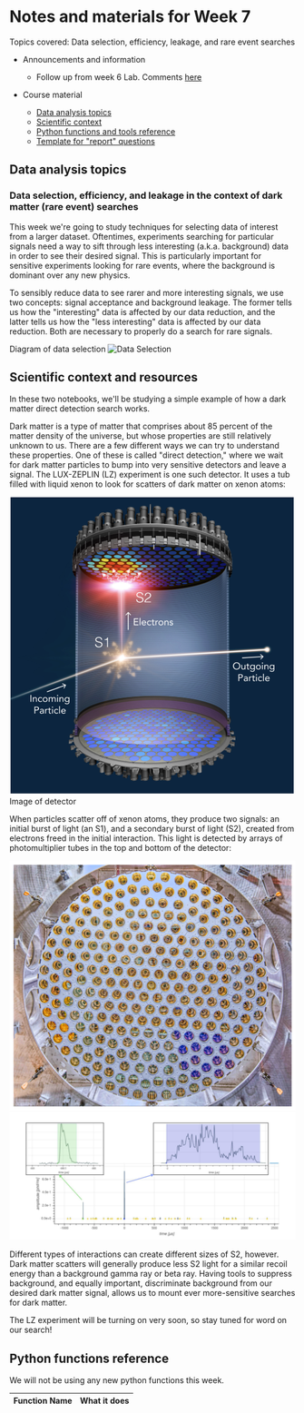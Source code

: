 # Notes and materials for Week 7

Topics covered: Data selection, efficiency, leakage, and rare event searches

* Announcements and information
  * Follow up from week 6 Lab.  Comments [here](Week6_after.md)

* Course material
  * [Data analysis topics](#Data%20analysis%20topics)
  * [Scientific context](#Scientific%20context%20and%20resources)
  * [Python functions and tools reference](#Python%20functions%20reference)
  * [Template for "report" questions]()

## Data analysis topics

### Data selection, efficiency, and leakage in the context of dark matter (rare event) searches

This week we're going to study techniques for selecting data of interest from a larger dataset. Oftentimes, experiments searching for particular signals need a way to sift through less interesting (a.k.a. background) data in order to see their desired signal. This is particularly important for sensitive experiments looking for rare events, where the background is dominant over any new physics.

To sensibly reduce data to see rarer and more interesting signals, we use two concepts: signal acceptance and background leakage. The former tells us how the "interesting" data is affected by our data reduction, and the latter tells us how the "less interesting" data is affected by our data reduction. Both are necessary to properly do a search for rare signals.

Diagram of data selection
![Data Selection](dataselection.png)



## Scientific context and resources

In these two notebooks, we'll be studying a simple example of how a dark matter direct detection search works.

Dark matter is a type of matter that comprises about 85 percent of the matter density of the universe, but whose properties are still relatively unknown to us. There are a few different ways we can try to understand these properties. One of these is called "direct detection," where we wait for dark matter particles to bump into very sensitive detectors and leave a signal. The LUX-ZEPLIN (LZ) experiment is one such detector. It uses a tub filled with liquid xenon to look for scatters of dark matter on xenon atoms:

![Data Selection](LZDetector.png)
Image of detector

When particles scatter off of xenon atoms, they produce two signals: an initial burst of light (an S1), and a secondary burst of light (S2), created from electrons freed in the initial interaction. This light is detected by arrays of photomultiplier tubes in the top and bottom of the detector:

![PMT Array](PMTArray.png)
![Event Waveform](EventWaveform.png)

Different types of interactions can create different sizes of S2, however. Dark matter scatters will generally produce less S2 light for a similar recoil energy than a background gamma ray or beta ray. Having tools to suppress background, and equally important, discriminate background from our desired dark matter signal, allows us to mount ever more-sensitive searches for dark matter.

The LZ experiment will be turning on very soon, so stay tuned for word on our search!



## Python functions reference

We will not be using any new python functions this week. 

| Function Name            | What it does |
| - | - |


<!--  LocalWords:  
 -->
<!--  LocalWords:  
 -->
